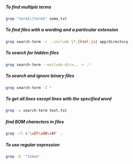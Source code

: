 ##### To find multiple terms

```sh
grep "term1\|term2" some.txt
```

##### To find files with a wording and a particular extension

```sh
grep search-term -r --include \*.{html,js} app/directory
```

##### To search for hidden files

```sh
grep search-term --exclude-dir=.. -r .*
```

##### To search and ignore binary files

```sh
grep search-term -I *
```

##### To get all lines except lines with the specified word

```sh
grep -v search-term text.txt
```

##### find BOM characters in files

```sh
grep -rl $'\xEF\xBB\xBF' .
```

##### To use regular expression

```sh
grep -E '^token'
```
